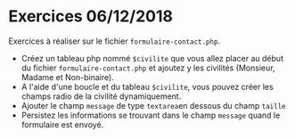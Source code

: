 # Exercices 06/12/2018

Exercices à réaliser sur le fichier `formulaire-contact.php`.

- Créez un tableau php nommé `$civilite` que vous allez placer au début du fichier `formulaire-contact.php` et ajoutez y les civilités (Monsieur, Madame et Non-binaire).
- A l'aide d'une boucle et du tableau `$civilite`, vous pouvez créer les champs radio de la civilité dynamiquement.
- Ajouter le champ `message` de type `textarea`en dessous du champ `taille`
- Persistez les informations se trouvant dans le champ `message` quand le formulaire est envoyé.
